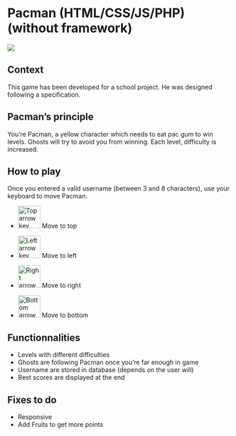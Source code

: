 # Pacman (HTML/CSS/JS/PHP)(without framework)

![](https://zupimages.net/up/20/18/s4oq.png)

## Context

This game has been developed for a school project. He was designed following a specification.

## Pacman’s principle

You’re Pacman, a yellow character which needs to eat pac gum to win levels. Ghosts will try to avoid you from winning. Each level, difficulty is increased.

## How to play

Once you entered a valid username (between 3 and 8 characters), use your keyboard to move Pacman.

- <img src="https://zupimages.net/up/20/18/h66y.png" alt="Top arrow key" width=50px> Move to top

- <img src="https://zupimages.net/up/20/18/779o.png" alt="Left arrow key" width=50px> Move to left

- <img src="https://zupimages.net/up/20/18/411f.png" alt="Right arrow key" width=50px> Move to right

- <img src="https://zupimages.net/up/20/18/8471.png" alt="Bottom arrow key" width=50px> Move to bottom


## Functionnalities

* Levels with different difficulties 
* Ghosts are following Pacman once you’re far enough in game
* Username are stored in database (depends on the user will)
* Best scores are displayed at the end

## Fixes to do

* Responsive
* Add Fruits to get more points
